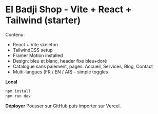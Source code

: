 # El Badji Shop - Vite + React + Tailwind (starter)

Contenu:
- React + Vite skeleton
- TailwindCSS setup
- Framer Motion installed
- Design: bleu et blanc, header fixe bleu+doré
- Catalogue sans paiement, pages: Accueil, Services, Blog, Contact
- Multi-langues (FR / EN / AR) - simple toggles

**Local**
```bash
npm install
npm run dev
```

**Déployer**
Pousser sur GitHub puis importer sur Vercel.
